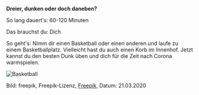 **Dreier, dunken oder doch daneben?**

So lang dauert's: 60-120 Minuten

Das brauchst du: Dich

So geht's: Nimm dir einen Basketball oder einen anderen und laufe zu einem Basketballplatz. Vielleicht hast du auch einen Korb im Innenhof. Jetzt kannst du den besten Dunk üben und dich für die Zeit nach Corona warmspielen.

![Basketball](https://image.freepik.com/vektoren-kostenlos/hand-gezeichnet-basketballkorb-hintergrund_23-2147613511.jpg)

Bild: freepik, Freepik-Lizenz, [Freepik](https://de.freepik.com/vektoren-kostenlos/hand-gezeichnet-basketballkorb-hintergrund_1081786.htm#query=Basketball&position=34), Datum: 21.03.2020
